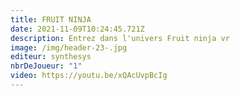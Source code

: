 ```yaml
---
title: FRUIT NINJA
date: 2021-11-09T10:24:45.721Z
description: Entrez dans l'univers Fruit ninja vr
image: /img/header-23-.jpg
editeur: synthesys
nbrDeJoueur: "1"
video: https://youtu.be/xQAcUvpBcIg
---
```

